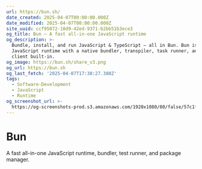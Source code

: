 ```yaml
---
url: https://bun.sh/
date_created: 2025-04-07T00:00:00.000Z
date_modified: 2025-04-07T00:00:00.000Z
site_uuid: ccf95072-10d9-42ed-9371-b2bb51b3ece3
og_title: Bun — A fast all-in-one JavaScript runtime
og_description: >-
  Bundle, install, and run JavaScript & TypeScript — all in Bun. Bun is a new
  JavaScript runtime with a native bundler, transpiler, task runner, and npm
  client built-in.
og_image: https://bun.sh/share_v3.png
og_url: https://bun.sh
og_last_fetch: '2025-04-07T17:38:27.380Z'
tags:
  - Software-Development
  - JavaScript
  - Runtime
og_screenshot_url: >-
  https://og-screenshots-prod.s3.amazonaws.com/1920x1080/80/false/57c1f1097c960c03ba5d346d859cabd176a7b7ccede60aab9355107529accaa6.jpeg
---
```


# Bun

A fast all-in-one JavaScript runtime, bundler, test runner, and package manager.
